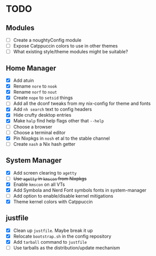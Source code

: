 # TODO

## Modules

- [ ] Create a noughtyConfig module
- [ ] Expose Catppuccin colors to use in other themes
- [ ] What existing style/theme modules might be suitable?

## Home Manager

- [x] Add atuin
- [x] Rename `nore` to `nook`
- [x] Rename `norf` to `nout`
- [x] Create `nope` to `setsid` things
- [ ] Add all the dconf tweaks from my nix-config for theme and fonts
- [x] Add `nh search` text to config headers
- [x] Hide crufty desktop entries
- [x] Make `halp` find help flags other that `--help`
- [ ] Choose a browser
- [ ] Choose a terminal editor
- [x] Pin Nixpkgs in `nosh` et al to the stable channel
- [ ] Create `nash` a Nix hash getter

## System Manager

- [x] Add screen clearing to `agetty`
- [ ] ~~Use `agetty` in `kmscon` from Nixpkgs~~
- [x] Enable `kmscon` on all VTs
- [x] Add Symbola and Nerd Font symbols fonts in system-manager
- [ ] Add option to enable/disable kernel mitigations
- [x] Theme kernel colors with Catppuccin

## justfile

- [x] Clean up `justfile`. Maybe break it up
- [x] Relocate `bootstrap.sh` in the config repository
- [x] Add `tarball` command to `justfile`
- [ ] Use tarballs as the distribution/update mechanism
